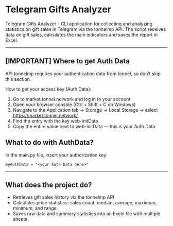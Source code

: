# Telegram Gifts Analyzer

Telegram Gifts Analyzer - CLI application for collecting and analyzing statistics on gift sales in Telegram via the tonnelmp API. The script receives data on gift sales, calculates the main indicators and saves the report in Excel.

---

## [IMPORTANT] Where to get Auth Data

API tonnelmp requires your authentication data from tonnel, so don’t skip this section.

How to get your access key (Auth Data):

1. Go to market.tonnel.network and log in to your account
2. Open your browser console (Ctrl + Shift + C on Windows)
3. Navigate to the Application tab → Storage → Local Storage → select https://market.tonnel.network/
4. Find the entry with the key web-initData
5. Copy the entire value next to web-initData — this is your Auth Data

## What to do with AuthData?
In the main.py file, insert your authorization key:
```
myAuthData = "<your Auth Data here>"
```
---
## What does the project do?
- Retrieves gift sales history via the tonnelmp API
- Calculates price statistics: sales count, median, average, maximum, minimum, and range
- Saves raw data and summary statistics into an Excel file with multiple sheets



